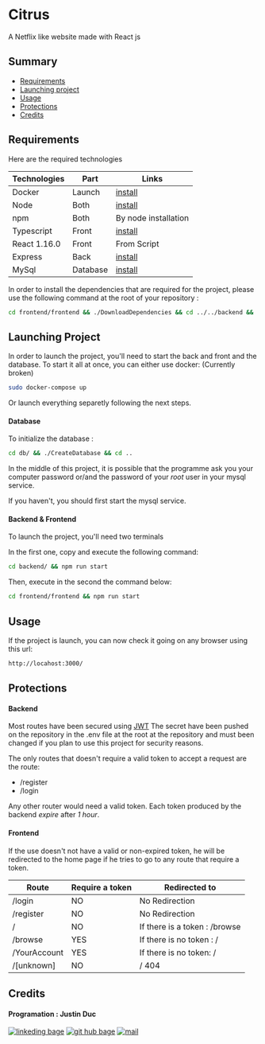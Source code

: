 # Citrus

A Netflix like website made with React js

## Summary

-   [Requirements](#requirements)
-   [Launching project](#launch)
-   [Usage](#usage)
-   [Protections](#protections)
-   [Credits](#credits)

## Requirements <a name="requirements"></a>

Here are the required technologies

| Technologies | Part | Links |
|--------------|------|-------|
|Docker        |Launch|[install](https://docs.docker.com/get-docker/)|
|Node          |Both|[install](https://nodejs.org/en/download/)|
|npm           |Both|By node installation|
|Typescript    |Front|[install](https://www.typescriptlang.org/download)|
|React 1.16.0  |Front|From Script|
|Express       |Back   |[install](https://expressjs.com/fr/starter/installing.html)|
|MySql      | Database | [install](https://dev.mysql.com/doc/mysql-installation-excerpt/5.7/en/)|

In order to install the dependencies that are required for the project, please use the following command at the root of your repository :

```bash
cd frontend/frontend && ./DownloadDependencies && cd ../../backend && ./DownloadDependencies && cd ..
```

## Launching Project <a name=“launch”></a>

In order to launch the project, you'll need to start the back and front and the database.
To start it all at once, you can either use docker:
(Currently broken)

```bash
sudo docker-compose up
```

Or launch everything separetly following the next steps.

#### Database

To initialize the database :

```bash
cd db/ && ./CreateDatabase && cd ..
```

In the middle of this project, it is possible that the programme ask you your computer password or/and the password of your *root* user in your mysql service.

If you haven't, you should first start the mysql service.

#### Backend & Frontend

To launch the project, you'll need two terminals

In the first one, copy and execute the following command:

```bash
cd backend/ && npm run start
```

Then, execute in the second the command below:

```bash
cd frontend/frontend && npm run start
```

## Usage <a name=“usage”></a>

If the project is launch, you can now check it going on any browser using this url:

```bash
http://locahost:3000/
```

## Protections <a name=“protections”></a>

#### Backend

Most routes have been secured using [JWT](https://auth0.com/resources/ebooks/jwt-handbook?utm_source=google&utm_medium=cpc&utm_term=-g-json%20web%20token%20jwt&pm=true&utm_campaign=france-fr-generic-authentication&gclid=CjwKCAjw9e6SBhB2EiwA5myr9hCYxQMhHhzeDR2PWWXMcgb5gUlJbR29bviGTMx4SWXrvUpYc0oVFhoCG6YQAvD_BwE)
The secret have been pushed on the repository in the .env file at the root at the repository and must been changed if you plan to use this project for security reasons.

The only routes that doesn't require a valid token to accept a request are the route:
-   /register
-   /login

Any other router would need a valid token.
Each token produced by the backend *expire* after *1 hour*.

#### Frontend

If the use doesn't not have a valid or non-expired token, he will be redirected to the home page if he tries to go to any route that require a token.

| Route | Require a token | Redirected to |
|-------|-----------------|---------------|
|/login | NO              | No Redirection|
|/register|NO             | No Redirection|
|/      | NO             | If there is a token : /browse|
|/browse| YES             | If there is no token : / |
|/YourAccount| YES | If there is no token: /|
|/[unknown]| NO | / 404|

## Credits <a name=“credits”></a>

#### Programation : Justin Duc

[![linkeding bage](https://img.shields.io/badge/-linkedin-0A66C2?logo=linkedin&style=for-the-badge)](https://www.linkedin.com/in/justin-duc-51b09b225/)
[![git hub bage](https://img.shields.io/badge/-GitHub-181717?logo=GitHub&style=for-the-badge)](https://github.com/Just1truc)
[![mail](https://img.shields.io/badge/-Mail-0078D4?logo=Microsoft-Outlook&style=for-the-badge)](mailto:justin.duc@epitech.eu)
